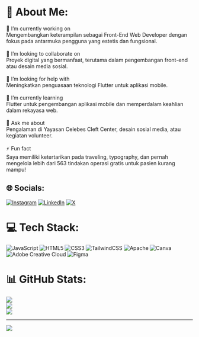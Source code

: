 # 💫 About Me:
🔭 I’m currently working on<br>Mengembangkan keterampilan sebagai Front-End Web Developer dengan fokus pada antarmuka pengguna yang estetis dan fungsional.<br><br>🤝 I’m looking to collaborate on<br>Proyek digital yang bermanfaat, terutama dalam pengembangan front-end atau desain media sosial.<br><br>👋 I’m looking for help with<br>Meningkatkan penguasaan teknologi Flutter untuk aplikasi mobile.<br><br>🌱 I’m currently learning<br>Flutter untuk pengembangan aplikasi mobile dan memperdalam keahlian dalam rekayasa web.<br><br>💬 Ask me about<br>Pengalaman di Yayasan Celebes Cleft Center, desain sosial media, atau kegiatan volunteer.<br><br>⚡ Fun fact<br>Saya memiliki ketertarikan pada traveling, typography, dan pernah mengelola lebih dari 563 tindakan operasi gratis untuk pasien kurang mampu!


## 🌐 Socials:
[![Instagram](https://img.shields.io/badge/Instagram-%23E4405F.svg?logo=Instagram&logoColor=white)](https://instagram.com/yuliagusmyunus) [![LinkedIn](https://img.shields.io/badge/LinkedIn-%230077B5.svg?logo=linkedin&logoColor=white)](https://linkedin.com/in/yuliagus) [![X](https://img.shields.io/badge/X-black.svg?logo=X&logoColor=white)](https://x.com/yuliagus) 

# 💻 Tech Stack:
![JavaScript](https://img.shields.io/badge/javascript-%23323330.svg?style=for-the-badge&logo=javascript&logoColor=%23F7DF1E) ![HTML5](https://img.shields.io/badge/html5-%23E34F26.svg?style=for-the-badge&logo=html5&logoColor=white) ![CSS3](https://img.shields.io/badge/css3-%231572B6.svg?style=for-the-badge&logo=css3&logoColor=white) ![TailwindCSS](https://img.shields.io/badge/tailwindcss-%2338B2AC.svg?style=for-the-badge&logo=tailwind-css&logoColor=white) ![Apache](https://img.shields.io/badge/apache-%23D42029.svg?style=for-the-badge&logo=apache&logoColor=white) ![Canva](https://img.shields.io/badge/Canva-%2300C4CC.svg?style=for-the-badge&logo=Canva&logoColor=white) ![Adobe Creative Cloud](https://img.shields.io/badge/Adobe%20Creative%20Cloud-DA1F26.svg?style=for-the-badge&logo=Adobe%20Creative%20Cloud&logoColor=white) ![Figma](https://img.shields.io/badge/figma-%23F24E1E.svg?style=for-the-badge&logo=figma&logoColor=white)
# 📊 GitHub Stats:
![](https://github-readme-stats.vercel.app/api?username=yuliagusmy&theme=dark&hide_border=false&include_all_commits=true&count_private=true)<br/>
![](https://github-readme-streak-stats.herokuapp.com/?user=yuliagusmy&theme=dark&hide_border=false)<br/>
![](https://github-readme-stats.vercel.app/api/top-langs/?username=yuliagusmy&theme=dark&hide_border=false&include_all_commits=true&count_private=true&layout=compact)

---
[![](https://visitcount.itsvg.in/api?id=yuliagusmy&icon=0&color=0)](https://visitcount.itsvg.in)

<!-- Proudly created with GPRM ( https://gprm.itsvg.in ) -->
